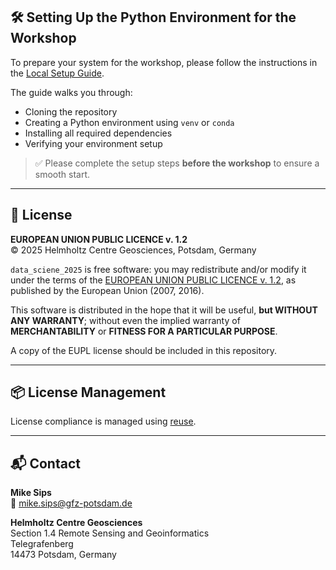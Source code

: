 ## 🛠️ Setting Up the Python Environment for the Workshop

To prepare your system for the workshop, please follow the instructions in the [Local Setup Guide](./setup/local-install-instructions.md).

The guide walks you through:

- Cloning the repository
- Creating a Python environment using `venv` or `conda`
- Installing all required dependencies
- Verifying your environment setup

> ✅ Please complete the setup steps **before the workshop** to ensure a smooth start.

---

## 📄 License

**EUROPEAN UNION PUBLIC LICENCE v. 1.2**  
© 2025 Helmholtz Centre Geosciences, Potsdam, Germany

`data_sciene_2025` is free software: you may redistribute and/or modify it under the terms of the [EUROPEAN UNION PUBLIC LICENCE v. 1.2](https://joinup.ec.europa.eu/collection/eupl/eupl-text-eupl-12), as published by the European Union (2007, 2016).

This software is distributed in the hope that it will be useful, **but WITHOUT ANY WARRANTY**; without even the implied warranty of **MERCHANTABILITY** or **FITNESS FOR A PARTICULAR PURPOSE**.

A copy of the EUPL license should be included in this repository.

---

## 📦 License Management

License compliance is managed using [reuse](https://reuse.software/).  

---

## 📬 Contact

**Mike Sips**  
📧 mike.sips@gfz-potsdam.de  

**Helmholtz Centre Geosciences**  
Section 1.4 Remote Sensing and Geoinformatics  
Telegrafenberg  
14473 Potsdam, Germany
